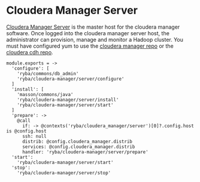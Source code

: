 
# Cloudera Manager Server

[Cloudera Manager Server][Cloudera-server-install] is the master host for the
cloudera manager software.
Once logged into the cloudera manager server host, the administrator can
provision, manage and monitor a Hadoop cluster.
You must have configured yum to use the [cloudera manager repo][Cloudera-manager-repo]
or the [cloudera cdh repo][Cloudera-cdh-repo].


    module.exports = ->
      'configure': [
        'ryba/commons/db_admin'
        'ryba/cloudera-manager/server/configure'
      ]
      'install': [
        'masson/commons/java'
        'ryba/cloudera-manager/server/install'
        'ryba/cloudera-manager/server/start'
      ]
      'prepare': ->
        @call
          if: -> @contexts('ryba/cloudera_manager/server')[0]?.config.host is @config.host
          ssh: null
          distrib: @config.cloudera_manager.distrib
          services: @config.cloudera_manager.distrib
          handler: 'ryba/cloudera-manager/server/prepare'
      'start':
        'ryba/cloudera-manager/server/start'
      'stop':
        'ryba/cloudera-manager/server/stop'

[Cloudera-server-install]: http://www.cloudera.com/content/www/en-us/documentation/enterprise/5-2-x/topics/cm_ig_install_path_b.html#cmig_topic_6_6_4_unique_1
[Cloudera-manager-repo]: http://archive.cloudera.com/cm5/redhat/6/x86_64/cm/cloudera-manager.repo
[Cloudera-cdh-repo]: http://archive.cloudera.com/cdh5/redhat/6/x86_64/cdh/cloudera-cdh5.repo
